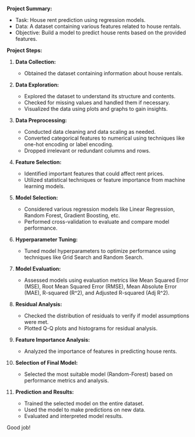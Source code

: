 **Project Summary:**
- Task: House rent prediction using regression models.
- Data: A dataset containing various features related to house rentals.
- Objective: Build a model to predict house rents based on the provided features.

**Project Steps:**

1. **Data Collection:**
   - Obtained the dataset containing information about house rentals.

2. **Data Exploration:**
   - Explored the dataset to understand its structure and contents.
   - Checked for missing values and handled them if necessary.
   - Visualized the data using plots and graphs to gain insights.

3. **Data Preprocessing:**
   - Conducted data cleaning and data scaling as needed.
   - Converted categorical features to numerical using techniques like one-hot encoding or label encoding.
   - Dropped irrelevant or redundant columns and rows.

4. **Feature Selection:**
   - Identified important features that could affect rent prices.
   - Utilized statistical techniques or feature importance from machine learning models.

5. **Model Selection:**
   - Considered various regression models like Linear Regression, Random Forest, Gradient Boosting, etc.
   - Performed cross-validation to evaluate and compare model performance.

6. **Hyperparameter Tuning:**
   - Tuned model hyperparameters to optimize performance using techniques like Grid Search and Random Search.

7. **Model Evaluation:**
   - Assessed models using evaluation metrics like Mean Squared Error (MSE), Root Mean Squared Error (RMSE), Mean Absolute Error (MAE), R-squared (R^2), and Adjusted R-squared (Adj R^2).

8. **Residual Analysis:**
   - Checked the distribution of residuals to verify if model assumptions were met.
   - Plotted Q-Q plots and histograms for residual analysis.

9. **Feature Importance Analysis:**
   - Analyzed the importance of features in predicting house rents.

10. **Selection of Final Model:**
    - Selected the most suitable model (Random-Forest) based on performance metrics and analysis.

11. **Prediction and Results:**
    - Trained the selected model on the entire dataset.
    - Used the model to make predictions on new data.
    - Evaluated and interpreted model results.

Good job!